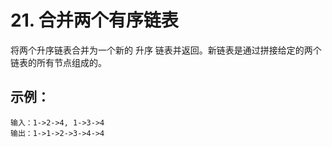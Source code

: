 # 21. 合并两个有序链表

将两个升序链表合并为一个新的 升序 链表并返回。新链表是通过拼接给定的两个链表的所有节点组成的。 


## 示例：
```
输入：1->2->4, 1->3->4
输出：1->1->2->3->4->4
```
